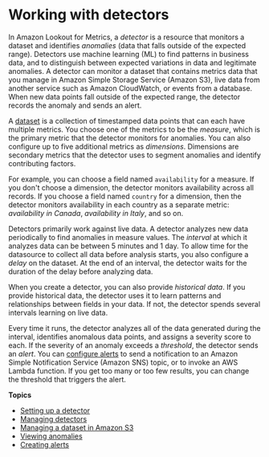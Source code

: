 # Working with detectors<a name="lookoutmetrics-detectors"></a>

In Amazon Lookout for Metrics, a *detector* is a resource that monitors a dataset and identifies *anomalies* \(data that falls outside of the expected range\)\. Detectors use machine learning \(ML\) to find patterns in business data, and to distinguish between expected variations in data and legitimate anomalies\. A detector can monitor a dataset that contains metrics data that you manage in Amazon Simple Storage Service \(Amazon S3\), live data from another service such as Amazon CloudWatch, or events from a database\. When new data points fall outside of the expected range, the detector records the anomaly and sends an alert\.

A [dataset](detectors-dataset.md) is a collection of timestamped data points that can each have multiple metrics\. You choose one of the metrics to be the *measure*, which is the primary metric that the detector monitors for anomalies\. You can also configure up to five additional metrics as *dimensions*\. Dimensions are secondary metrics that the detector uses to segment anomalies and identify contributing factors\.

For example, you can choose a field named `availability` for a measure\. If you don't choose a dimension, the detector monitors availability across all records\. If you choose a field named `country` for a dimension, then the detector monitors availability in each country as a separate metric: *availability in Canada*, *availability in Italy*, and so on\.

Detectors primarily work against live data\. A detector analyzes new data periodically to find anomalies in measure values\. The *interval* at which it analyzes data can be between 5 minutes and 1 day\. To allow time for the datasource to collect all data before analysis starts, you also configure a *delay* on the dataset\. At the end of an interval, the detector waits for the duration of the delay before analyzing data\.

When you create a detector, you can also provide *historical data*\. If you provide historical data, the detector uses it to learn patterns and relationships between fields in your data\. If not, the detector spends several intervals learning on live data\.

Every time it runs, the detector analyzes all of the data generated during the interval, identifies anomalous data points, and assigns a severity score to each\. If the severity of an anomaly exceeds a *threshold*, the detector sends an *alert*\. You can [configure alerts](detectors-alerts.md) to send a notification to an Amazon Simple Notification Service \(Amazon SNS\) topic, or to invoke an AWS Lambda function\. If you get too many or too few results, you can change the threshold that triggers the alert\.

**Topics**
+ [Setting up a detector](detectors-setup.md)
+ [Managing detectors](detectors-manage.md)
+ [Managing a dataset in Amazon S3](detectors-dataset.md)
+ [Viewing anomalies](detectors-anomalies.md)
+ [Creating alerts](detectors-alerts.md)